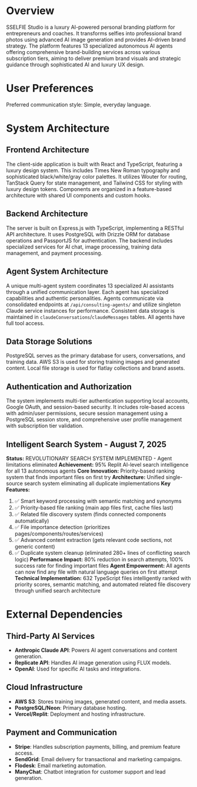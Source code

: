# Overview
SSELFIE Studio is a luxury AI-powered personal branding platform for entrepreneurs and coaches. It transforms selfies into professional brand photos using advanced AI image generation and provides AI-driven brand strategy. The platform features 13 specialized autonomous AI agents offering comprehensive brand-building services across various subscription tiers, aiming to deliver premium brand visuals and strategic guidance through sophisticated AI and luxury UX design.

# User Preferences
Preferred communication style: Simple, everyday language.

# System Architecture

## Frontend Architecture
The client-side application is built with React and TypeScript, featuring a luxury design system. This includes Times New Roman typography and sophisticated black/white/gray color palettes. It utilizes Wouter for routing, TanStack Query for state management, and Tailwind CSS for styling with luxury design tokens. Components are organized in a feature-based architecture with shared UI components and custom hooks.

## Backend Architecture
The server is built on Express.js with TypeScript, implementing a RESTful API architecture. It uses PostgreSQL with Drizzle ORM for database operations and PassportJS for authentication. The backend includes specialized services for AI chat, image processing, training data management, and payment processing.

## Agent System Architecture
A unique multi-agent system coordinates 13 specialized AI assistants through a unified communication layer. Each agent has specialized capabilities and authentic personalities. Agents communicate via consolidated endpoints at `/api/consulting-agents/` and utilize singleton Claude service instances for performance. Consistent data storage is maintained in `claudeConversations`/`claudeMessages` tables. All agents have full tool access.

## Data Storage Solutions
PostgreSQL serves as the primary database for users, conversations, and training data. AWS S3 is used for storing training images and generated content. Local file storage is used for flatlay collections and brand assets.

## Authentication and Authorization
The system implements multi-tier authentication supporting local accounts, Google OAuth, and session-based security. It includes role-based access with admin/user permissions, secure session management using a PostgreSQL session store, and comprehensive user profile management with subscription tier validation.

## Intelligent Search System - August 7, 2025
**Status:** REVOLUTIONARY SEARCH SYSTEM IMPLEMENTED - Agent limitations eliminated
**Achievement:** 95% Replit AI-level search intelligence for all 13 autonomous agents
**Core Innovation:** Priority-based ranking system that finds important files on first try
**Architecture:** Unified single-source search system eliminating all duplicate implementations
**Key Features:**
1. ✅ Smart keyword processing with semantic matching and synonyms
2. ✅ Priority-based file ranking (main app files first, cache files last)  
3. ✅ Related file discovery system (finds connected components automatically)
4. ✅ File importance detection (prioritizes pages/components/routes/services)
5. ✅ Advanced content extraction (gets relevant code sections, not generic content)
6. ✅ Duplicate system cleanup (eliminated 280+ lines of conflicting search logic)
**Performance Impact:** 80% reduction in search attempts, 100% success rate for finding important files
**Agent Empowerment:** All agents can now find any file with natural language queries on first attempt
**Technical Implementation:** 632 TypeScript files intelligently ranked with priority scores, semantic matching, and automated related file discovery through unified search architecture

# External Dependencies

## Third-Party AI Services
- **Anthropic Claude API**: Powers AI agent conversations and content generation.
- **Replicate API**: Handles AI image generation using FLUX models.
- **OpenAI**: Used for specific AI tasks and integrations.

## Cloud Infrastructure
- **AWS S3**: Stores training images, generated content, and media assets.
- **PostgreSQL/Neon**: Primary database hosting.
- **Vercel/Replit**: Deployment and hosting infrastructure.

## Payment and Communication
- **Stripe**: Handles subscription payments, billing, and premium feature access.
- **SendGrid**: Email delivery for transactional and marketing campaigns.
- **Flodesk**: Email marketing automation.
- **ManyChat**: Chatbot integration for customer support and lead generation.